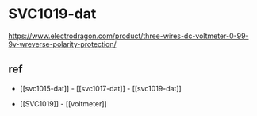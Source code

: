
# SVC1019-dat 


https://www.electrodragon.com/product/three-wires-dc-voltmeter-0-99-9v-wreverse-polarity-protection/




## ref 

- [[svc1015-dat]] - [[svc1017-dat]] - [[svc1019-dat]]


- [[SVC1019]] - [[voltmeter]]
